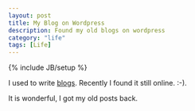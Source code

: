 ```yaml
---
layout: post
title: My Blog on Wordpress
description: Found my old blogs on wordpress
category: "life"
tags: [Life]
---
```

{% include JB/setup %}

I used to write [blogs](http://strikespace.wordpress.com). Recently I found it still online. :-).

It is wonderful, I got my old posts back.




